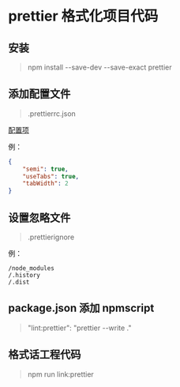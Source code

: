 # prettier 格式化项目代码

## 安装

> npm install --save-dev --save-exact prettier

## 添加配置文件

>.prettierrc.json

[配置项](https://prettier.io/docs/en/options.html)

例：

``` json
{
	"semi": true,
	"useTabs": true,
	"tabWidth": 2
}
```

## 设置忽略文件

> .prettierignore

例： 

```
/node_modules
/.history
/.dist
```

## package.json 添加 npmscript

> "lint:prettier": "prettier --write ."

## 格式话工程代码

> npm run link:prettier
